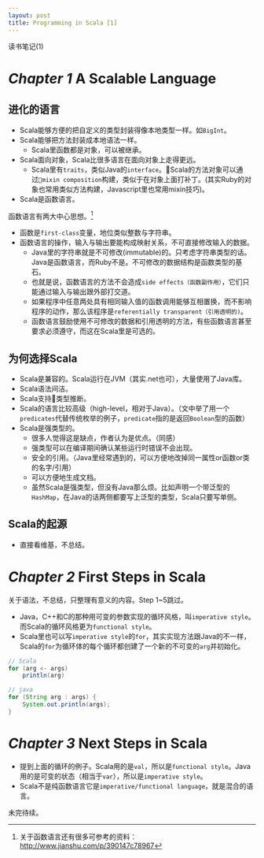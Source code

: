 ```yaml
---
layout: post
title: Programming in Scala [1]
---
```


读书笔记(1)

# *Chapter 1* A Scalable Language

## 进化的语言

* Scala能够方便的把自定义的类型封装得像本地类型一样。如`BigInt`。
* Scala能够把方法封装成本地语法一样。
  - Scala里函数都是对象，可以被继承。
* Scala面向对象，Scala比很多语言在面向对象上走得更远。
  - Scala里有`traits`，类似Java的`interface`。Scala的方法对象可以通过`mixin composition`构建，类似于在对象上面打补丁。(其实Ruby的对象也常用类似方法构建，Javascript里也常用mixin技巧)。
* Scala是函数语言。
  
函数语言有两大中心思想。[^1]

* 函数是`first-class`变量，地位类似整数与字符串。
* 函数语言的操作，输入与输出要能构成映射关系，不可直接修改输入的数据。
    - Java里的字符串就是不可修改(immutable)的。只考虑字符串类型的话。Java是函数语言，而Ruby不是。不可修改的数据结构是函数类型的基石。
    - 也就是说，函数语言的方法不会造成`side effects（函数副作用）`，它们只能通过输入与输出跟外部打交道。
    - 如果程序中任意两处具有相同输入值的函数调用能够互相置换，而不影响程序的动作，那么该程序是`referentially transparent（引用透明的)`。
    - 函数语言鼓励使用不可修改的数据和引用透明的方法，有些函数语言甚至要求必须遵守，而这在Scala里是可选的。

## 为何选择Scala

* Scala是兼容的。Scala运行在JVM（其实.net也可），大量使用了Java库。
* Scala语法间洁。
* Scala支持类型推断。
* Scala的语言比较高级（high-level，相对于Java）。（文中举了用一个`predicates`代替传统枚举的例子，`predicate`指的是返回`Boolean`型的函数）
* Scala是强类型的。
  - 很多人觉得这是缺点，作者认为是优点。（同感）
  - 强类型可以在编译期间确认某些运行时错误不会出现。
  - 安全的引用。（Java里经常遇到的，可以方便地改掉同一属性or函数or类的名字/引用）
  - 可以方便地生成文档。
  - 虽然Scala是强类型，但没有Java那么烦。比如声明一个带泛型的`HashMap`，在Java的话两侧都要写上泛型的类型，Scala只要写单侧。

## Scala的起源
* 直接看维基，不总结。

# *Chapter 2* First Steps in Scala

关于语法，不总结，只整理有意义的内容。Step 1~5跳过。

* Java，C++和C的那种用可变的参数实现的循环风格，叫`imperative style`。而Scala的循环风格更为`functional style`。
* Scala里也可以写`imperative style`的`for`，其实实现方法跟Java的不一样，Scala的`for`为循环体的每个循环都创建了一个新的不可变的`arg`并初始化。

~~~scala
// Scala
for (arg <- args)
	println(arg)
~~~

~~~java
// java
for (String arg : args) {
	System.out.println(args);
}
~~~

# *Chapter 3* Next Steps in Scala

* 提到上面的循环的例子。Scala用的是`val`，所以是`functional style`。Java用的是可变的状态（相当于`var`），所以是`imperative style`。
* Scala不是纯函数语言它是`imperative/functional language`，就是混合的语言。


未完待续。

    	
    	
    	
[^1]: 关于函数语言还有很多可参考的资料：<http://www.jianshu.com/p/390147c78967>




